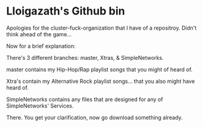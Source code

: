 # Lloigazath's Github bin
Apologies for the cluster-fuck-organization that I have of a repositroy.
Didn't think ahead of the game...

Now for a brief explanation:

There's 3 different branches: master, Xtras, & SimpleNetworks.

master contains my Hip-Hop/Rap playlist songs that you might of heard of.

Xtra's contain my Alternative Rock playlist songs... that you also might have heard of.

SimpleNetworks contains any files that are designed for any of SimpleNetworks' Services.



There. You get your clarification, now go download something already.
